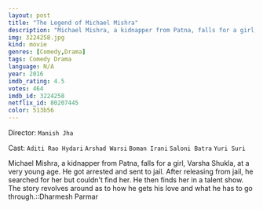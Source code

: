```yaml
---
layout: post
title: "The Legend of Michael Mishra"
description: "Michael Mishra, a kidnapper from Patna, falls for a girl, Varsha Shukla, at a very young age. He got arrested and sent to jail. After releasing from jail, he searched for her but couldn't find her. He then finds her in a talent show. The story revolves around as to how he gets his love and what he has to go through..."
img: 3224258.jpg
kind: movie
genres: [Comedy,Drama]
tags: Comedy Drama 
language: N/A
year: 2016
imdb_rating: 4.5
votes: 464
imdb_id: 3224258
netflix_id: 80207445
color: 513b56
---
```

Director: `Manish Jha`  

Cast: `Aditi Rao Hydari` `Arshad Warsi` `Boman Irani` `Saloni Batra` `Yuri Suri` 

Michael Mishra, a kidnapper from Patna, falls for a girl, Varsha Shukla, at a very young age. He got arrested and sent to jail. After releasing from jail, he searched for her but couldn't find her. He then finds her in a talent show. The story revolves around as to how he gets his love and what he has to go through.::Dharmesh Parmar